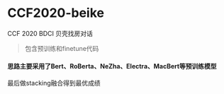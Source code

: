 # CCF2020-beike
CCF 2020 BDCI  贝壳找房对话

>包含预训练和finetune代码
#### 思路主要采用了Bert、RoBerta、NeZha、Electra、MacBert等预训练模型
最后做stacking融合得到最优成绩
